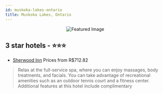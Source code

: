 ```yaml
---
id: muskoka-lakes-ontario
title: Muskoka Lakes, Ontario
---
```


<center><img src="https://i.travelapi.com/hotels/1000000/700000/699100/699045/54dee949_z.jpg" alt="Featured Image" /></center>


##  3 star hotels - ⭐️⭐️⭐️

-    [Sherwood Inn](https://us.hurb.com/hotels/muskoka-lakes/sherwood-inn-JNP-JP972570?cmp=18055) Prices from R$712.82
   > Relax at the full-service spa, where you can enjoy massages, body treatments, and facials. You can take advantage of recreational amenities such as an outdoor tennis court and a fitness center. Additional features at this hotel include complimentary 
